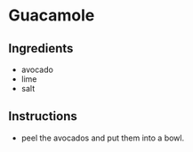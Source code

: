 # Guacamole
## Ingredients 
* avocado
* lime
* salt
## Instructions
* peel the avocados and put them into a bowl.

